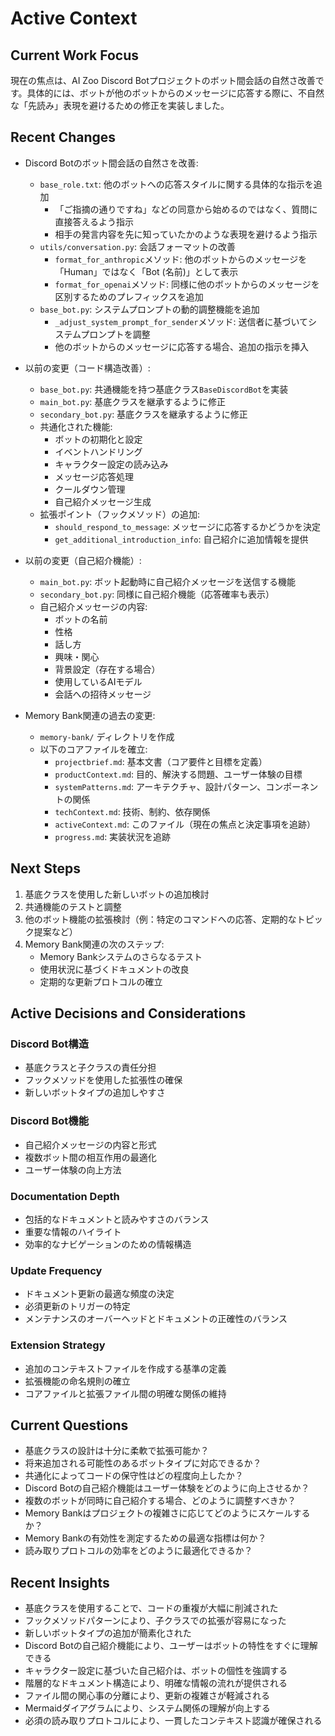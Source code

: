 # Active Context

## Current Work Focus
現在の焦点は、AI Zoo Discord Botプロジェクトのボット間会話の自然さ改善です。具体的には、ボットが他のボットからのメッセージに応答する際に、不自然な「先読み」表現を避けるための修正を実装しました。

## Recent Changes
- Discord Botのボット間会話の自然さを改善:
  - `base_role.txt`: 他のボットへの応答スタイルに関する具体的な指示を追加
    - 「ご指摘の通りですね」などの同意から始めるのではなく、質問に直接答えるよう指示
    - 相手の発言内容を先に知っていたかのような表現を避けるよう指示
  - `utils/conversation.py`: 会話フォーマットの改善
    - `format_for_anthropic`メソッド: 他のボットからのメッセージを「Human」ではなく「Bot (名前)」として表示
    - `format_for_openai`メソッド: 同様に他のボットからのメッセージを区別するためのプレフィックスを追加
  - `base_bot.py`: システムプロンプトの動的調整機能を追加
    - `_adjust_system_prompt_for_sender`メソッド: 送信者に基づいてシステムプロンプトを調整
    - 他のボットからのメッセージに応答する場合、追加の指示を挿入

- 以前の変更（コード構造改善）:
  - `base_bot.py`: 共通機能を持つ基底クラス`BaseDiscordBot`を実装
  - `main_bot.py`: 基底クラスを継承するように修正
  - `secondary_bot.py`: 基底クラスを継承するように修正
  - 共通化された機能:
    - ボットの初期化と設定
    - イベントハンドリング
    - キャラクター設定の読み込み
    - メッセージ応答処理
    - クールダウン管理
    - 自己紹介メッセージ生成
  - 拡張ポイント（フックメソッド）の追加:
    - `should_respond_to_message`: メッセージに応答するかどうかを決定
    - `get_additional_introduction_info`: 自己紹介に追加情報を提供

- 以前の変更（自己紹介機能）:
  - `main_bot.py`: ボット起動時に自己紹介メッセージを送信する機能
  - `secondary_bot.py`: 同様に自己紹介機能（応答確率も表示）
  - 自己紹介メッセージの内容:
    - ボットの名前
    - 性格
    - 話し方
    - 興味・関心
    - 背景設定（存在する場合）
    - 使用しているAIモデル
    - 会話への招待メッセージ

- Memory Bank関連の過去の変更:
  - `memory-bank/` ディレクトリを作成
  - 以下のコアファイルを確立:
    - `projectbrief.md`: 基本文書（コア要件と目標を定義）
    - `productContext.md`: 目的、解決する問題、ユーザー体験の目標
    - `systemPatterns.md`: アーキテクチャ、設計パターン、コンポーネントの関係
    - `techContext.md`: 技術、制約、依存関係
    - `activeContext.md`: このファイル（現在の焦点と決定事項を追跡）
    - `progress.md`: 実装状況を追跡

## Next Steps
1. 基底クラスを使用した新しいボットの追加検討
2. 共通機能のテストと調整
3. 他のボット機能の拡張検討（例：特定のコマンドへの応答、定期的なトピック提案など）
4. Memory Bank関連の次のステップ:
   - Memory Bankシステムのさらなるテスト
   - 使用状況に基づくドキュメントの改良
   - 定期的な更新プロトコルの確立

## Active Decisions and Considerations

### Discord Bot構造
- 基底クラスと子クラスの責任分担
- フックメソッドを使用した拡張性の確保
- 新しいボットタイプの追加しやすさ

### Discord Bot機能
- 自己紹介メッセージの内容と形式
- 複数ボット間の相互作用の最適化
- ユーザー体験の向上方法

### Documentation Depth
- 包括的なドキュメントと読みやすさのバランス
- 重要な情報のハイライト
- 効率的なナビゲーションのための情報構造

### Update Frequency
- ドキュメント更新の最適な頻度の決定
- 必須更新のトリガーの特定
- メンテナンスのオーバーヘッドとドキュメントの正確性のバランス

### Extension Strategy
- 追加のコンテキストファイルを作成する基準の定義
- 拡張機能の命名規則の確立
- コアファイルと拡張ファイル間の明確な関係の維持

## Current Questions
- 基底クラスの設計は十分に柔軟で拡張可能か？
- 将来追加される可能性のあるボットタイプに対応できるか？
- 共通化によってコードの保守性はどの程度向上したか？
- Discord Botの自己紹介機能はユーザー体験をどのように向上させるか？
- 複数のボットが同時に自己紹介する場合、どのように調整すべきか？
- Memory Bankはプロジェクトの複雑さに応じてどのようにスケールするか？
- Memory Bankの有効性を測定するための最適な指標は何か？
- 読み取りプロトコルの効率をどのように最適化できるか？

## Recent Insights
- 基底クラスを使用することで、コードの重複が大幅に削減された
- フックメソッドパターンにより、子クラスでの拡張が容易になった
- 新しいボットタイプの追加が簡素化された
- Discord Botの自己紹介機能により、ユーザーはボットの特性をすぐに理解できる
- キャラクター設定に基づいた自己紹介は、ボットの個性を強調する
- 階層的なドキュメント構造により、明確な情報の流れが提供される
- ファイル間の関心事の分離により、更新の複雑さが軽減される
- Mermaidダイアグラムにより、システム関係の理解が向上する
- 必須の読み取りプロトコルにより、一貫したコンテキスト認識が確保される
